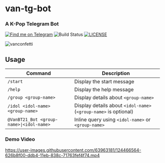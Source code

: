 # van-tg-bot
### A K-Pop Telegram Bot

[![Find me on Telegram](https://img.shields.io/badge/telegram-@VanBT21_Bot-6a4dff.svg)](https://telegram.me/VanBT21_Bot)
![Build Status](https://img.shields.io/github/workflow/status/breadgenie/van-tg-bot/Node.js%20CI)
[![LICENSE](https://img.shields.io/github/license/breadgenie/van-tg-bot)](https://github.com/BreadGenie/van-tg-bot/blob/master/LICENSE)

![vanconfetti](https://user-images.githubusercontent.com/63963181/123435478-3cdbca00-d5eb-11eb-8a7f-88e8a856026a.gif)


## Usage 

| Command                                  | Description                                                      |
|------------------------------------------|------------------------------------------------------------------|
| `/start`                                 | Display the start message                                        |
| `/help`                                  | Display the help message                                         |
| `/group <group-name>`                    | Display details about `<group-name>`                             |
| `/idol <idol-name> <group-name>`         | Display details about `<idol-name>` (`<group-name>` is optional) |
| `@VanBT21_Bot <group-name>\|<idol-name>` | Inline query using `<idol-name>` or `<group-name>`               |

### Demo Video

https://user-images.githubusercontent.com/63963181/124466564-626b8f00-ddb4-11eb-838c-71763fef4f74.mp4
